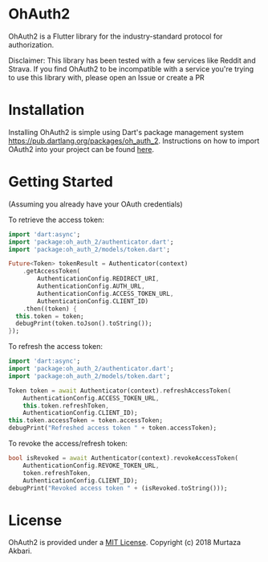 # OhAuth2

OhAuth2 is a Flutter library for the industry-standard protocol for authorization.

Disclaimer: This library has been tested with a few services like Reddit and Strava. If you find OhAuth2 to be incompatible with a service you're trying to use this library with, please open an Issue or create a PR

# Installation
Installing OhAuth2 is simple using Dart's package management system https://pub.dartlang.org/packages/oh_auth_2. Instructions on how to import OAuth2 into your project can be found [here](https://pub.dartlang.org/packages/OhAuth2#-installing-tab-).

# Getting Started

(Assuming you already have your OAuth credentials)

To retrieve the access token:

```dart
import 'dart:async';
import 'package:oh_auth_2/authenticator.dart';
import 'package:oh_auth_2/models/token.dart';

Future<Token> tokenResult = Authenticator(context)
    .getAccessToken(
        AuthenticationConfig.REDIRECT_URI,
        AuthenticationConfig.AUTH_URL,
        AuthenticationConfig.ACCESS_TOKEN_URL,
        AuthenticationConfig.CLIENT_ID)
    .then((token) {
  this.token = token;
  debugPrint(token.toJson().toString());
});
```
To refresh the access token:

```dart
import 'dart:async';
import 'package:oh_auth_2/authenticator.dart';
import 'package:oh_auth_2/models/token.dart';

Token token = await Authenticator(context).refreshAccessToken(
    AuthenticationConfig.ACCESS_TOKEN_URL,
    this.token.refreshToken,
    AuthenticationConfig.CLIENT_ID);
this.token.accessToken = token.accessToken;
debugPrint("Refreshed access token " + token.accessToken);
```
To revoke the access/refresh token:

```dart
bool isRevoked = await Authenticator(context).revokeAccessToken(
    AuthenticationConfig.REVOKE_TOKEN_URL,
    token.refreshToken,
    AuthenticationConfig.CLIENT_ID);
debugPrint("Revoked access token " + (isRevoked.toString()));
```

# License

OhAuth2 is provided under a [MIT License](https://github.com/Murtaza0xFF/OhAuth2/blob/master/LICENSE). Copyright (c) 2018 Murtaza Akbari.